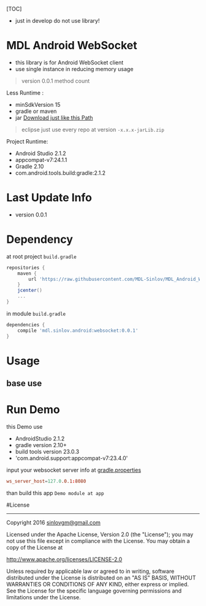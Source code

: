 [TOC]

- just in develop do not use library!

# MDL Android WebSocket

- this library is for Android WebSocket client
- use single instance in reducing memory usage

> version 0.0.1 method count 

Less Runtime :
- minSdkVersion 15
- gradle or maven
- jar [Download just like this Path](https://github.com/MDL-Sinlov/MDL-Android-Repo/raw/master/mvn-repo/mdl/sinlov)

> eclipse just use every repo at version `-x.x.x-jarLib.zip`

Project Runtime:
- Android Studio 2.1.2
- appcompat-v7:24.1.1
- Gradle 2.10
- com.android.tools.build:gradle:2.1.2

# Last Update Info

- version 0.0.1

# Dependency

at root project `build.gradle`

```gradle
repositories {
    maven {
        url 'https://raw.githubusercontent.com/MDL-Sinlov/MDL_Android_WebSocket/master/mvn-repo/'
    }
    jcenter()
    ...
}
```

in module `build.gradle`

```gradle
dependencies {
    compile 'mdl.sinlov.android:websocket:0.0.1'
}
```

# Usage

## base use


# Run Demo

this Demo use

- AndroidStudio 2.1.2
- gradle version 2.10+
- build tools version 23.0.3
- 'com.android.support:appcompat-v7:23.4.0'

input your websocket server info at [gradle.properties](gradle.properties)

```conf
ws_server_host=127.0.0.1:8080
```

than build this app `Demo module at app`

#License

---

Copyright 2016 sinlovgm@gmail.com

Licensed under the Apache License, Version 2.0 (the "License");
you may not use this file except in compliance with the License.
You may obtain a copy of the License at

   http://www.apache.org/licenses/LICENSE-2.0

Unless required by applicable law or agreed to in writing, software
distributed under the License is distributed on an "AS IS" BASIS,
WITHOUT WARRANTIES OR CONDITIONS OF ANY KIND, either express or implied.
See the License for the specific language governing permissions and
limitations under the License.